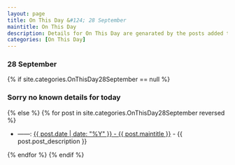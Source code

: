 ```yaml
---
layout: page
title: On This Day &#124; 28 September
maintitle: On This Day
description: Details for On This Day are genarated by the posts added to the website so the content is subject to changes/updates over time.
categories: [On This Day]
---
```


<h3>28 September</h3>

{% if site.categories.OnThisDay28September == null %}
  <h3>Sorry no known details for today</h3>
{% else %}
{% for post in site.categories.OnThisDay28September reversed %}
<ul>
<li> ——: <a href="{{ post.url }}">{{ post.date | date: "%Y" }} - {{ post.maintitle }}</a> - {{ post.post_description }}</li>
</ul>

{% endfor %}
{% endif %}
